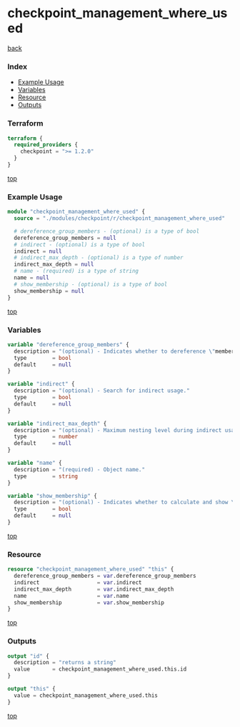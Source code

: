 # checkpoint_management_where_used

[back](../checkpoint.md)

### Index

- [Example Usage](#example-usage)
- [Variables](#variables)
- [Resource](#resource)
- [Outputs](#outputs)

### Terraform

```terraform
terraform {
  required_providers {
    checkpoint = ">= 1.2.0"
  }
}
```

[top](#index)

### Example Usage

```terraform
module "checkpoint_management_where_used" {
  source = "./modules/checkpoint/r/checkpoint_management_where_used"

  # dereference_group_members - (optional) is a type of bool
  dereference_group_members = null
  # indirect - (optional) is a type of bool
  indirect = null
  # indirect_max_depth - (optional) is a type of number
  indirect_max_depth = null
  # name - (required) is a type of string
  name = null
  # show_membership - (optional) is a type of bool
  show_membership = null
}
```

[top](#index)

### Variables

```terraform
variable "dereference_group_members" {
  description = "(optional) - Indicates whether to dereference \"members\" field by details level for every object in reply."
  type        = bool
  default     = null
}

variable "indirect" {
  description = "(optional) - Search for indirect usage."
  type        = bool
  default     = null
}

variable "indirect_max_depth" {
  description = "(optional) - Maximum nesting level during indirect usage search."
  type        = number
  default     = null
}

variable "name" {
  description = "(required) - Object name."
  type        = string
}

variable "show_membership" {
  description = "(optional) - Indicates whether to calculate and show \"groups\" field for every object in reply."
  type        = bool
  default     = null
}
```

[top](#index)

### Resource

```terraform
resource "checkpoint_management_where_used" "this" {
  dereference_group_members = var.dereference_group_members
  indirect                  = var.indirect
  indirect_max_depth        = var.indirect_max_depth
  name                      = var.name
  show_membership           = var.show_membership
}
```

[top](#index)

### Outputs

```terraform
output "id" {
  description = "returns a string"
  value       = checkpoint_management_where_used.this.id
}

output "this" {
  value = checkpoint_management_where_used.this
}
```

[top](#index)